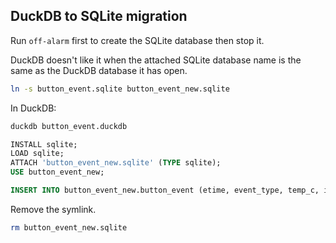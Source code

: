 ## DuckDB to SQLite migration

Run `off-alarm` first to create the SQLite database then stop it.

DuckDB doesn't like it when the attached SQLite database name is the same as the DuckDB database it has open.

```bash
ln -s button_event.sqlite button_event_new.sqlite
```

In DuckDB:

```bash
duckdb button_event.duckdb
```

```sql
INSTALL sqlite;
LOAD sqlite;
ATTACH 'button_event_new.sqlite' (TYPE sqlite);
USE button_event_new;

INSERT INTO button_event_new.button_event (etime, event_type, temp_c, illuminance_lux) SELECT epoch_ms(b1.etime) AS etime, event_type, temp_c, illuminance_lux FROM button_event.button_event AS b1;
```

Remove the symlink.

```bash
rm button_event_new.sqlite
```
